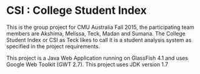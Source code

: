 # CSI : College Student Index
This is the group project for CMU Australia Fall 2015, the participating team members are Akshima, Melissa, Teck, Madan and Sumana. The College Student Index or CSI as Teck likes to call it is a student analysis system as specified in the project requirements. 

This project is a Java Web Application running on GlassFish 4.1 and uses Google Web Toolkit (GWT 2.7). This project uses JDK version 1.7
